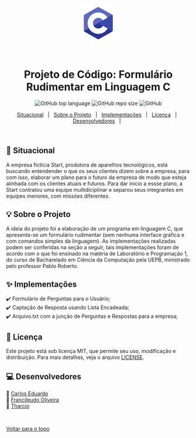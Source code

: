 <div align='center' id='top'>
<img src='./logo-c.png' alt='logo da linguagem C' width="100" />
 
&#xa0;
 
</div>
 
<h1 align='center'>Projeto de Código: Formulário Rudimentar em Linguagem C</h1>
 
<p align='center'>
 
<img alt="GitHub top language" src="https://img.shields.io/github/languages/top/fransilva0/formulario-rudimentar-linguagem-c?color=56BEB8&style=for-the-badge">
 
<img alt="GitHub repo size" src="https://img.shields.io/github/repo-size/fransilva0/formulario-rudimentar-linguagem-c?color=56BEB8&style=for-the-badge">
 
<img alt="GitHub" src="https://img.shields.io/github/license/fransilva0/formulario-rudimentar-linguagem-c?color=56BEB8&style=for-the-badge">
  
</p>
 
<p align='center'>
<a href='#dart-situacional'>Situacional</a> &#xa0; | &#xa0;
<a href='#bulb-sobre-o-projeto'>Sobre o Projeto</a> &#xa0; | &#xa0;
<a href='#sparkles-implementações'>Implementações</a> &#xa0; | &#xa0;
<a href='#memo-licença'>Licença</a> &#xa0; | &#xa0;
<a href='#computer-desenvolvedores'>Desenvolvedores</a> &#xa0; | &#xa0;
</p>
 
<br>
 
## :dart: Situacional ##
 
<p> 
   A empresa fictícia Start, produtora de aparelhos tecnológicos, está buscando entendender o que os seus clientes dizem sobre a empresa, para com isso,
   elaborar um plano para o futuro da empresa de modo que esteja alinhada com os clientes atuais e futuros. Para dar início a essse plano, a Start contratou uma equipe
   multidiciplinar e separou seus integrantes em equipes menores, com missões diferentes.
</p>

 
## :bulb: Sobre o Projeto ##
 
<p> 
   A ideia do projeto foi a elaboração de um programa em linguagem C, que apresenta-se um formulário rudimentar (sem nenhuma interface gráfica e com comandos simples da 
   linguagem). As implementações realizadas podem ser conferidas na seção a seguir, tais implementações foram de acordo com o que foi ensinado na matéria de Laboratório e 
   Programação 1, do curso de Bacharelado em Ciência da Computação pela UEPB, ministrado pelo professor Pablo Roberto. 
</p>
 
## :sparkles: Implementações ##
 
:heavy_check_mark: Formulário de Perguntas para o Usuário;<br>
:heavy_check_mark: Captação de Resposta usando Lista Encadeada;<br>
:heavy_check_mark: Arquivo.txt com a junção de Perguntas e Respostas para a empresa;
 
## :memo: Licença ##
 
Este projeto está sob licença MIT, que permite seu uso, modificação e distribuição. Para mais detalhes, veja o arquivo [LICENSE](LICENSE.md).

## :computer: Desenvolvedores ##
  
:wave: <a href='https://github.com/{{github do Carlos Eduardo}}' target='_blank'>Carlos Eduardo</a><br>
:wave: <a href='https://github.com/fransilva0' target='_blank'>Francileudo Oliveira</a><br>
:wave: <a href='https://github.com/{{github do tharcio}}' target='_blank'>Tharcio</a>


 
&#xa0;
 
<a href='#top'>Voltar para o topo</a>
